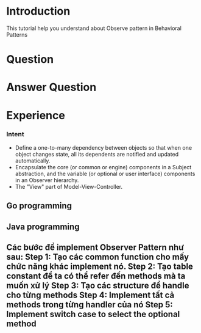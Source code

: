 # Introduction
This tutorial help you understand about Observe pattern in Behavioral Patterns

# Question

# Answer Question

# Experience
### Intent
* Define a one-to-many dependency between objects so that when one object changes state, all its dependents are notified and updated automatically.
* Encapsulate the core (or common or engine) components in a Subject abstraction, and the variable (or optional or user interface) components in an Observer hierarchy.
* The "View" part of Model-View-Controller.

## Go programming

## Java programming
Các bước để implement Observer Pattern như sau:
**Step 1:** Tạo các common function cho mấy chức năng khác implement nó.
**Step 2:** Tạo table constant để ta có thể refer đến methods mà ta muốn xử lý
**Step 3:** Tạo các structure để handle cho từng methods
**Step 4:** Implement tất cả methods trong từng handler của nó
**Step 5:** Implement switch case to select the optional method
-----------------------------------------------------------------------